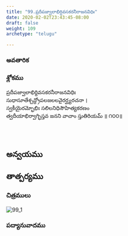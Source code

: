 ```yaml
---
title: "99.ప్రదీపజ్వాలాభిర్దివసకరనీరాజనవిధిః"
date: 2020-02-02T23:43:45-08:00
draft: false
weight: 109
archetype: "telugu"

---
```


### అవతారిక


### శ్లోకము

ప్రదీపజ్వాలాభిర్దివసకరనీరాజనవిధిః
<br/>సుధాసూతేశ్చన్ద్రోపలజలలవైరర్ఘ్యరచనా ।
<br/>స్వకీయైరమ్భోభిః సలిలనిధిసౌహిత్యకరణం
<br/>త్వదీయాభిర్వాగ్భిస్తవ జనని వాచాం స్తుతిరియమ్ ॥ ౧౦౦॥
<br/>

<br/><br/>

## అన్వయము 


## తాత్పర్యము 

### చిత్రములు 

![99_1](/images/sl/manual/SL_V99.jpg)

### పద్యానువాదము
